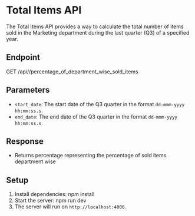 # Total Items API

The Total Items API provides a way to calculate the total number of items sold in the Marketing department during the last quarter (Q3) of a specified year.

## Endpoint

GET /api//percentage_of_department_wise_sold_items

## Parameters

- `start_date`: The start date of the Q3 quarter in the format `dd-mmm-yyyy hh:mm:ss.s`.
- `end_date`: The end date of the Q3 quarter in the format `dd-mmm-yyyy hh:mm:ss.s`.

## Response

- Returns percentage representing the percentage of sold items department wise

## Setup

1. Install dependencies:
   npm install
2. Start the server:
   npm run dev
3. The server will run on `http://localhost:4000`.

